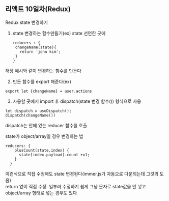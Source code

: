## 리액트 10일차(Redux)  

Redux state 변경하기  

1. state 변경하는 함수만들기(ex)
state 선언한 곳에
   ```
   reducers : {
    changeName(state){
      return 'john kim';
    }
   }
해당 예시와 같이 변경하는 함수를 만든다  

2. 만든 함수를 export 해준다(ex)
```
export let {changeName} = user.actions
```

3. 사용할 곳에서 import 후 dispatch(state 변경 함수()) 형식으로 사용
```
let dispatch = useDispatch();
dispatch(changeName())
```
dispatch는 안에 있는 reducer 함수를 호출  

state가 object/array일 경우 변경하는 법  
```
reducers: {
    plusCount(state,index) {
      state[index.payload].count +=1;
    }
  }
```
이런식으로 직접 수정해도 state 변경된다(immer.js가 자동으로 다운되는데 그것의 도움)  
return 없이 직접 수정. 일부러 수정하기 쉽게 그냥 문자로 state값을 안 넣고 object/array 형태로 넣는 경우도 있다  

